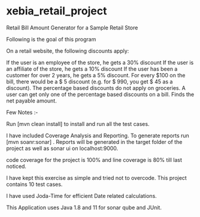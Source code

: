 # xebia_retail_project


Retail Bill Amount Generator for a Sample Retail Store

Following is the goal of this program

On a retail website, the following discounts apply:

If the user is an employee of the store, he gets a 30% discount
If the user is an affiliate of the store, he gets a 10% discount
If the user has been a customer for over 2 years, he gets a 5% discount.
For every $100 on the bill, there would be a $ 5 discount (e.g. for $ 990, you get $ 45 as a discount).
The percentage based discounts do not apply on groceries.
A user can get only one of the percentage based discounts on a bill.
Finds the net payable amount.

Few Notes :-

Run [mvn clean install] to install and run all the test cases.

I have included Coverage Analysis and Reporting. To generate reports run [mvn soanr:sonar] . Reports will be generated in the target folder of the project as well as sonar ui on localhost:9000.

code coverage for the project is 100% and line coverage is 80% till last noticed.

I have kept this exercise as simple and tried not to overcode. This project contains 10 test cases.

I have used Joda-Time for efficient Date related calculations.

This Application uses Java 1.8 and 11 for sonar qube and JUnit.